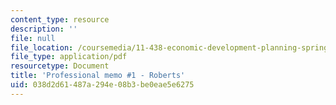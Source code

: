 ```yaml
---
content_type: resource
description: ''
file: null
file_location: /coursemedia/11-438-economic-development-planning-spring-2020/038d2d61487a294e08b3be0eae5e6275_MIT11_438s20_memo1_roberts.pdf
file_type: application/pdf
resourcetype: Document
title: 'Professional memo #1 - Roberts'
uid: 038d2d61-487a-294e-08b3-be0eae5e6275
---
```

